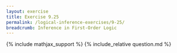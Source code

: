 ```yaml
---
layout: exercise
title: Exercise 9.25
permalink: /logical-inference-exercises/9-25/
breadcrumb: Inference in First-Order Logic
---
```


{% include mathjax_support %}
{% include_relative question.md %}
